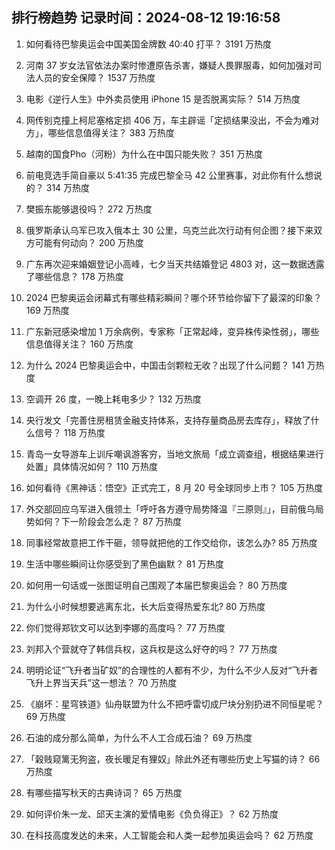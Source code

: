 
## 排行榜趋势 记录时间：2024-08-12 19:16:58
  
  1. 如何看待巴黎奥运会中国美国金牌数 40:40 打平？ 3191 万热度
    
  2. 河南 37 岁女法官依法办案时惨遭原告杀害，嫌疑人畏罪服毒，如何加强对司法人员的安全保障？ 1537 万热度
    
  3. 电影《逆行人生》中外卖员使用 iPhone 15 是否脱离实际？ 514 万热度
    
  4. 网传别克撞上柯尼塞格定损 406 万，车主辟谣「定损结果没出，不会为难对方」，哪些信息值得关注？ 383 万热度
    
  5. 越南的国食Pho（河粉）为什么在中国只能失败？ 351 万热度
    
  6. 前电竞选手简自豪以 5:41:35 完成巴黎全马 42 公里赛事，对此你有什么想说的？ 314 万热度
    
  7. 樊振东能够退役吗？ 272 万热度
    
  8. 俄罗斯承认乌军已攻入俄本土 30 公里，乌克兰此次行动有何企图？接下来双方可能有何动向？ 200 万热度
    
  9. 广东再次迎来婚姻登记小高峰，七夕当天共结婚登记 4803 对，这一数据透露了哪些信息？ 178 万热度
    
  10. 2024 巴黎奥运会闭幕式有哪些精彩瞬间？哪个环节给你留下了最深的印象？ 169 万热度
    
  11. 广东新冠感染增加 1 万余病例，专家称「正常起峰，变异株传染性弱」，哪些信息值得关注？ 160 万热度
    
  12. 为什么 2024 巴黎奥运会中，中国击剑颗粒无收？出现了什么问题？ 141 万热度
    
  13. 空调开 26 度，一晚上耗电多少？ 132 万热度
    
  14. 央行发文「完善住房租赁金融支持体系，支持存量商品房去库存」，释放了什么信号？ 118 万热度
    
  15. 青岛一女导游车上训斥嘲讽游客穷，当地文旅局「成立调查组，根据结果进行处置」具体情况如何？ 110 万热度
    
  16. 如何看待《黑神话：悟空》正式完工，8 月 20 号全球同步上市？ 105 万热度
    
  17. 外交部回应乌军进入俄领土「呼吁各方遵守局势降温『三原则』」，目前俄乌局势如何？下一阶段会怎么走？ 87 万热度
    
  18. 同事经常故意把工作干砸，领导就把他的工作交给你，该怎么办? 85 万热度
    
  19. 生活中哪些瞬间让你感受到了黑色幽默？ 81 万热度
    
  20. 如何用一句话或一张图证明自己围观了本届巴黎奥运会？ 80 万热度
    
  21. 为什么小时候想要逃离东北，长大后变得热爱东北? 80 万热度
    
  22. 你们觉得郑钦文可以达到李娜的高度吗？ 77 万热度
    
  23. 刘邦入个营就夺了韩信兵权，这兵权是这么好夺的吗？ 77 万热度
    
  24. 明明论证“飞升者当矿奴”的合理性的人都有不少，为什么不少人反对“飞升者飞升上界当天兵”这一想法？ 70 万热度
    
  25. 《崩坏：星穹铁道》仙舟联盟为什么不把呼雷切成尸块分别扔进不同恒星呢？ 69 万热度
    
  26. 石油的成分那么简单，为什么不人工合成石油？ 69 万热度
    
  27. 「榖贱窥篱无狗盗，夜长暖足有狸奴」除此外还有哪些历史上写猫的诗？ 66 万热度
    
  28. 有哪些描写秋天的古典诗词？ 65 万热度
    
  29. 如何评价朱一龙、邱天主演的爱情电影《负负得正》？ 62 万热度
    
  30. 在科技高度发达的未来，人工智能会和人类一起参加奥运会吗？ 62 万热度
    